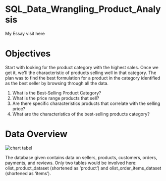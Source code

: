 # SQL_Data_Wrangling_Product_Analysis

My Essay visit here 

# Objectives

Start with looking for the product category with the highest sales. Once we get it, we'll the characteristic of products selling well in that category. The plan was to find the best formulation for a product in the category identified as the best seller by browsing through all the data.

1. What is the Best-Selling Product Category?
2. What is the price range products that sell?
3. Are there specific characteristics products that correlate with the selling price?
4. What are the characteristics of the best-selling products category?

# Data Overview 

![chart tabel](https://user-images.githubusercontent.com/117026628/230923603-2e09537b-986c-408f-a29a-a3b2e269393c.png)

The database given contains data on sellers, products, customers, orders, payments, and reviews. 
Only two tables would be involved here: olist_product_dataset (shortened as ‘product’) and olist_order_items_dataset (shortened as ‘items’).
